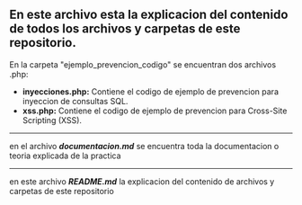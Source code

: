 ## En este archivo esta la explicacion del contenido de todos los archivos y carpetas de este repositorio. 

En la carpeta "ejemplo_prevencion_codigo" se encuentran dos archivos .php:

- **inyecciones.php:** Contiene el codigo de ejemplo de prevencion para inyeccion de consultas SQL.
- **xss.php:** Contiene el codigo de ejemplo de prevencion para Cross-Site Scripting (XSS).

---

en el archivo ***documentacion.md*** se encuentra toda la documentacion o teoria explicada de la practica

---

en este archivo ***README.md*** la explicacion del contenido de archivos y carpetas de este repositorio
